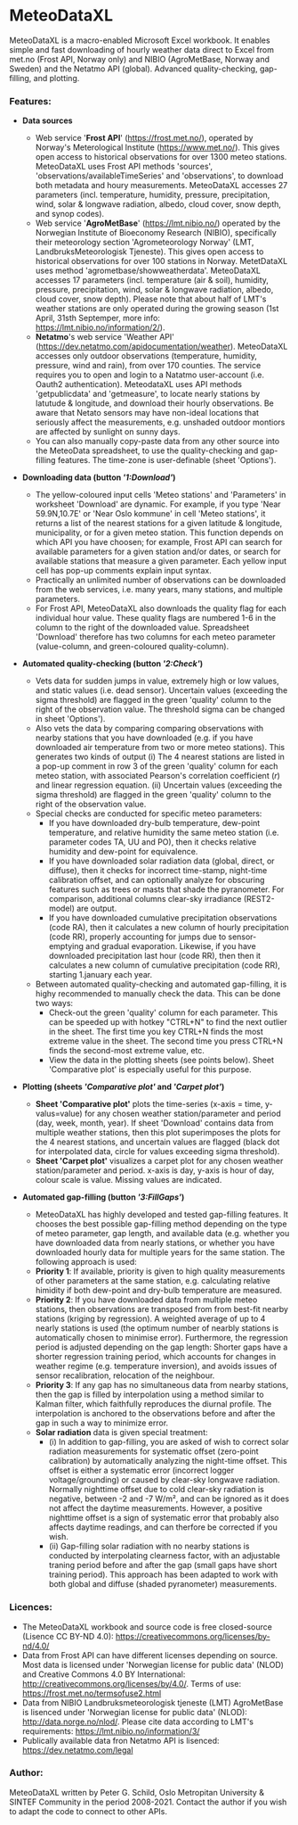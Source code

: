 # MeteoDataXL
MeteoDataXL is a macro-enabled Microsoft Excel workbook.
It enables simple and fast downloading of hourly weather data direct to Excel from met.no (Frost API, Norway only) and NIBIO (AgroMetBase, Norway and Sweden) and the Netatmo API (global). Advanced quality-checking, gap-filling, and plotting.

### Features:
- **Data sources**
  - Web service '**Frost API**' (https://frost.met.no/), operated by Norway's Meterological Institute (https://www.met.no/). This gives open access to historical observations for over 1300 meteo stations. MeteoDataXL uses Frost API methods 'sources', 'observations/availableTimeSeries' and 'observations', to download both metadata and houry measurements. MeteoDataXL accesses 27 parameters (incl. temperature, humidity, pressure, precipitation, wind, solar & longwave radiation, albedo, cloud cover, snow depth, and synop codes).
  - Web service '**AgroMetBase**' (https://lmt.nibio.no/) operated by the Norwegian Institute of Bioeconomy Research (NIBIO), specifically their meteorology section 'Agrometeorology Norway' (LMT, LandbruksMeteorologisk Tjeneste). This gives open access to historical observations for over 100 stations in Norway. MetetDataXL uses method 'agrometbase/showweatherdata'. MeteoDataXL accesses 17 parameters (incl. temperature (air & soil), humidity, pressure, precipitation, wind, solar & longwave radiation, albedo, cloud cover, snow depth). Please note that about half of LMT's weather stations are only operated during the growing season (1st April, 31sth Septemper, more info: https://lmt.nibio.no/information/2/).
  - **Netatmo**'s web service 'Weather API' (https://dev.netatmo.com/apidocumentation/weather). MeteoDataXL accesses only outdoor observations (temperature, humidity, pressure, wind and rain), from over 170 counties. The service requires you to open and login to a Natatmo user-account (i.e. Oauth2 authentication). MeteodataXL uses API methods 'getpublicdata' and 'getmeasure', to locate nearly stations by latutude & longitude, and download their hourly observations. Be aware that Netato sensors may have non-ideal locations that seriously affect the measurements, e.g. unshaded outdoor montiors are affected by sunlight on sunny days.
  - You can also manually copy-paste data from any other source into the MeteoData spreadsheet, to use the quality-checking and gap-filling features. The time-zone is user-definable (sheet 'Options').

- **Downloading data (button *'1:Download'*)**
  - The yellow-coloured input cells 'Meteo stations' and 'Parameters' in worksheet 'Download' are dynamic. For example, if you type 'Near 59.9N,10.7E' or 'Near Oslo kommune' in cell 'Meteo stations', it returns a list of the nearest stations for a given latitude & longitude, municipality, or for a given meteo station. This function depends on which API you have choosen; for example, Frost API can search for available parameters for a given station and/or dates, or search for available stations that measure a given parameter. Each yellow input cell has pop-up comments explain input syntax. 
  - Practically an unlimited number of observations can be downloaded from the web services, i.e. many years, many stations, and multiple parameters.
  - For Frost API, MeteoDataXL also downloads the quality flag for each individual hour value. These quality flags are numbered 1-6 in the column to the right of the downloaded value. Spreadsheet 'Download' therefore has two columns for each meteo parameter (value-column, and green-coloured quality-column).

- **Automated quality-checking (button *'2:Check'*)**
  - Vets data for sudden jumps in value, extremely high or low values, and static values (i.e. dead sensor). Uncertain values (exceeding the sigma threshold) are flagged in the green 'quality' column to the right of the observation value. The threshold sigma can be changed in sheet 'Options').
  - Also vets the data by comparing comparing observations with nearby stations that you have downloaded (e.g. if you have downloaded air temperature from two or more meteo stations). This generates two kinds of output (i) The 4 nearest stations are listed in a pop-up comment in row 3 of the green 'quality' column for each meteo station, with associated Pearson's correlation coefficient (*r*) and linear regression equation. (ii) Uncertain values (exceeding the sigma threshold) are flagged in the green 'quality' column to the right of the observation value.
  - Special checks are conducted for specific meteo parameters:
    - If you have downloaded dry-bulb temperature, dew-point temperature, and relative humidity the same meteo station (i.e. parameter codes TA, UU and PO), then it checks relative humidity and dew-point for equivalence.
    - If you have downloaded solar radiation data (global, direct, or diffuse), then it checks for incorrect time-stamp, night-time calibration offset, and can optionally analyze for obscuring features such as trees or masts that shade the pyranometer. For comparison, additional columns clear-sky irradiance (REST2-model) are output.
    - If you have downloaded cumulative precipitation observations (code RA), then it calculates a new column of hourly precipitation (code RR), properly accounting for jumps due to sensor-emptying and gradual evaporation. Likewise, if you have downloaded precipitation last hour (code RR), then  then it calculates a new column of cumulative precipitation (code RR), starting 1.january each year.
  - Between automated quality-checking and automated gap-filling, it is highy recommended to manually check the data. This can be done two ways:
    - Check-out the green 'quality' column for each parameter. This can be speeded up with hotkey "CTRL+N" to find the next outlier in the sheet. The first time you key CTRL+N finds the most extreme value in the sheet. The second time you press CTRL+N finds the second-most extreme value, etc.
    - View the data in the plotting sheets (see points below). Sheet 'Comparative plot' is especially useful for this purpose. 

- **Plotting (sheets *'Comparative plot'* and *'Carpet plot'*)**
  - **Sheet 'Comparative plot'** plots the time-series (x-axis = time, y-valus=value) for any chosen weather station/parameter and period (day, week, month, year). If sheet 'Download' contains data from multiple weather stations, then this plot superimposes the plots for the 4 nearest stations, and uncertain values are flagged (black dot for interpolated data, circle for values exceeding sigma threshold).
  - **Sheet 'Carpet plot'** visualizes a carpet plot for any chosen weather station/parameter and period. x-axis is day, y-axis is hour of day, colour scale is value. Missing values are indicated.

- **Automated gap-filling (button *'3:FillGaps'*)**
  - MeteoDataXL has highly developed and tested gap-filling features. It chooses the best possible gap-filling method depending on the type of meteo parameter, gap length, and available data (e.g. whether you have downloaded data from nearly stations, or whether you have downloaded hourly data for multiple years for the same station. The following approach is used:
  - **Priority 1**: If available, priority is given to high quality measurements of other parameters at the same station, e.g. calculating relative himidity if both dew-point and dry-bulb temperature are measured.
  - **Priority 2**: If you have downloaded data from multiple meteo stations, then observations are transposed from from best-fit nearby stations (kriging by regression). A weighted average of up to 4 nearly stations is used (the optimum number of nearbly stations is automatically chosen to minimise error). Furthermore, the regression period is adjusted depending on the gap length: Shorter gaps have a shorter regression training period, which accounts for changes in weather regime (e.g. temperature inversion), and avoids issues of sensor recalibration, relocation of the neighbour.
  - **Priority 3**: If any gap has no simultaneous data from nearby stations, then the gap is filled by interpolation using a method similar to Kalman filter, which faithfully reproduces the diurnal profile. The interpolation is anchored to the observations before and after the gap in such a way to minimize error. 
  - **Solar radiation** data is given special treatment: 
    - (i) In addition to gap-filling, you are asked of wish to correct solar radiation measurements for systematic offset (zero-point calibration) by automatically analyzing the night-time offset. This offset is either a systematic error (incorrect logger voltage/grounding) or caused by clear-sky longwave radiation. Normally nighttime offset due to cold clear-sky radiation is negative, between -2 and -7 W/m², and can be ignored as it does not affect the daytime measurements. However, a positive nighttime offset is a sign of systematic error that probably also affects daytime readings, and can therfore be corrected if you wish.
    - (ii) Gap-filling solar radiation with no nearby stations is conducted by interpolating clearness factor, with an adjustable traning period before and after the gap (small gaps have short training period). This approach has been adapted to work with both global and diffuse (shaded pyranometer) measurements.

### Licences:
- The MeteoDataXL workbook and source code is free closed-source (Lisence CC BY-ND 4.0): https://creativecommons.org/licenses/by-nd/4.0/
- Data from Frost API can have different licenses depending on source. Most data is licensed under 'Norwegian license for public data' (NLOD) and Creative Commons 4.0 BY International: http://creativecommons.org/licenses/by/4.0/. Terms of use: https://frost.met.no/termsofuse2.html
- Data from NIBIO Landbruksmeteorologisk tjeneste (LMT) AgroMetBase is lisenced under 'Norwegian license for public data' (NLOD): http://data.norge.no/nlod/. Please cite data according to LMT's requirements: https://lmt.nibio.no/information/3/
- Publically available data fron Netatmo API is lisenced: https://dev.netatmo.com/legal

### Author:
MeteoDataXL written by Peter G. Schild, Oslo Metropitan University & SINTEF Community in the period 2008-2021.
Contact the author if you wish to adapt the code to connect to other APIs.
